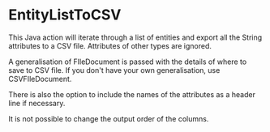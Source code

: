 # EntityListToCSV

This Java action will iterate through a list of entities and export all the String attributes to a CSV file. Attributes of other types are ignored.

A generalisation of FIleDocument is passed with the details of where to save to CSV file. If you don't have your own generalisation, use CSVFIleDocument.

There is also the option to include the names of the attributes as a header line if necessary.

It is not possible to change the output order of the columns.
